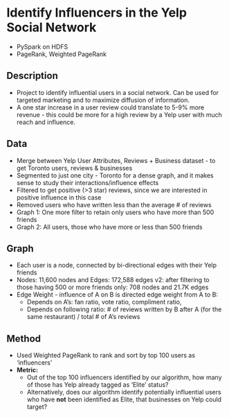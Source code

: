 # Identify Influencers in the Yelp Social Network

- PySpark on HDFS
- PageRank, Weighted PageRank

## Description 
- Project to identify influential users in a social network. Can be used for targeted marketing and to maximize diffusion of information. 
- A one star increase in a user review could translate to 5-9% more revenue - this could be more for a high review by a Yelp user with much reach and influence.

## Data
- Merge between Yelp User Attributes, Reviews + Business dataset - to get Toronto users, reviews & businesses
- Segmented to just one city - Toronto for a dense graph, and it makes sense to study their interactions/influence effects
- Filtered to get positive (>3 star) reviews, since we are interested in positive influence in this case
- Removed users who have written less than the average # of reviews
- Graph 1: One more filter to retain only users who have more than 500 friends
- Graph 2: All users, those who have more or less than 500 friends

## Graph 
- Each user is a node, connected by bi-directional edges with their Yelp friends 
- Nodes: 11,600 nodes and Edges: 172,588 edges v2: after filtering to those having 500 or more friends only: 708 nodes and 21.7K edges
- Edge Weight - influence of A on B is directed edge weight from A to B:
  - Depends on A’s: fan ratio, vote ratio, compliment ratio,
  - Depends on following ratio: # of reviews written by B after A (for the same restaurant) / total # of A’s reviews

## Method
- Used Weighted PageRank to rank and sort by top 100 users as ‘influencers’
- **Metric:** 
  -  Out of the top 100 influencers identified by our algorithm, how many of those has Yelp already tagged as ‘Elite’ status? 
  -  Alternatively, does our algorithm identify potentially influential users who have **not** been identified as Elite, that businesses on Yelp could target?
